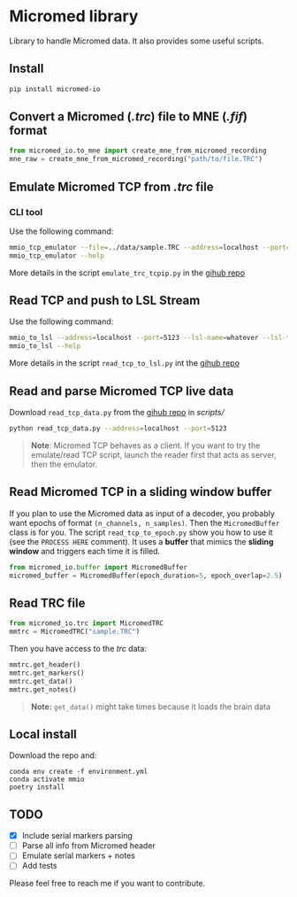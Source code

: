# Micromed library

Library to handle Micromed data. It also provides some useful scripts.

## Install

``` bash
pip install micromed-io
```

## Convert a Micromed (*.trc*) file to MNE (*.fif*) format

``` python
from micromed_io.to_mne import create_mne_from_micromed_recording
mne_raw = create_mne_from_micromed_recording("path/to/file.TRC")
```

## Emulate Micromed TCP from *.trc* file

### CLI tool

Use the following command:

``` bash
mmio_tcp_emulator --file=../data/sample.TRC --address=localhost --port=5123
mmio_tcp_emulator --help
```

More details in the script ``emulate_trc_tcpip.py`` in the [gihub repo](https://github.com/etiennedemontalivet/micromed-io)


## Read TCP and push to LSL Stream

Use the following command:

``` bash
mmio_to_lsl --address=localhost --port=5123 --lsl-name=whatever --lsl-type=whatever --lsl-source-id=whatever
mmio_to_lsl --help
```

More details in the script ``read_tcp_to_lsl.py`` int the [gihub repo](https://github.com/etiennedemontalivet/micromed-io)

## Read and parse Micromed TCP live data

Download `read_tcp_data.py` from the [gihub repo](https://github.com/etiennedemontalivet/micromed-io) in *scripts/*
``` bash
python read_tcp_data.py --address=localhost --port=5123
```

> **Note**: Micromed TCP behaves as a client. If you want to try the emulate/read TCP script, launch the reader first that acts as server, then the emulator. 

## Read Micromed TCP in a sliding window buffer

If you plan to use the Micromed data as input of a decoder, you probably want epochs of format `(n_channels, n_samples)`. Then the ``MicromedBuffer`` class is for you. The script ``read_tcp_to_epoch.py`` show you how to use it (see the ``PROCESS HERE`` comment). It uses a **buffer** that mimics the **sliding window** and triggers each time it is filled.

``` python
from micromed_io.buffer import MicromedBuffer
micromed_buffer = MicromedBuffer(epoch_duration=5, epoch_overlap=2.5)

```

## Read TRC file

``` python
from micromed_io.trc import MicromedTRC
mmtrc = MicromedTRC("sample.TRC")
```
Then you have access to the *trc* data:
``` python
mmtrc.get_header()
mmtrc.get_markers()
mmtrc.get_data()
mmtrc.get_notes()
```
> **Note:** ``get_data()`` might take times because it loads the brain data

## Local install

Download the repo and:

```
conda env create -f environment.yml
conda activate mmio
poetry install
```


## TODO

- [x] Include serial markers parsing
- [ ] Parse all info from Micromed header
- [ ] Emulate serial markers + notes
- [ ] Add tests 

Please feel free to reach me if you want to contribute.
